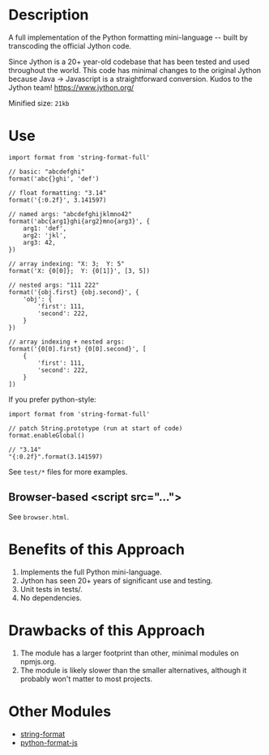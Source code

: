 # Description

A full implementation of the Python formatting mini-language -- built by transcoding the official Jython code.

Since Jython is a 20+ year-old codebase that has been tested and used throughout the world. This code has minimal changes to the original Jython because Java -> Javascript is a straightforward conversion. Kudos to the Jython team! https://www.jython.org/

Minified size: `21kb`

# Use

```
import format from 'string-format-full'

// basic: "abcdefghi"
format('abc{}ghi', 'def')

// float formatting: "3.14"
format('{:0.2f}', 3.141597)

// named args: "abcdefghijklmno42"
format('abc{arg1}ghi{arg2}mno{arg3}', {
    arg1: 'def',
    arg2: 'jkl',
    arg3: 42,
})

// array indexing: "X: 3;  Y: 5"
format('X: {0[0]};  Y: {0[1]}', [3, 5])

// nested args: "111 222"
format('{obj.first} {obj.second}', {
    'obj': {
        'first': 111,
        'second': 222,
    }
})

// array indexing + nested args:
format('{0[0].first} {0[0].second}', [
    {
        'first': 111,
        'second': 222,
    }
])
```

If you prefer python-style:
```
import format from 'string-format-full'

// patch String.prototype (run at start of code)
format.enableGlobal()

// "3.14"
"{:0.2f}".format(3.141597)
```

See `test/*` files for more examples.

## Browser-based &lt;script src="..."&gt;

See `browser.html`.


# Benefits of this Approach

1. Implements the full Python mini-language.
2. Jython has seen 20+ years of significant use and testing.
3. Unit tests in tests/.
4. No dependencies.

# Drawbacks of this Approach

1. The module has a larger footprint than other, minimal modules on npmjs.org.
2. The module is likely slower than the smaller alternatives, although
   it probably won't matter to most projects.

# Other Modules

- [string-format](https://www.npmjs.com/package/string-format)
- [python-format-js](https://www.npmjs.com/package/string-format-js)
